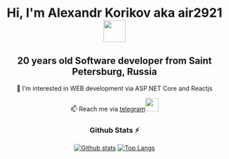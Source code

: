 <div align="center">

<h1>Hi, I'm Alexandr Korikov aka air2921 <img src="https://media.giphy.com/media/mGcNjsfWAjY5AEZNw6/giphy.gif" width="50"></h1>

<h2>20 years old Software developer from Saint Petersburg, Russia</h2

👀 I’m interested in WEB development via ASP.NET Core and Reactjs

📫 Reach me via <a href="https://t.me/air2921">telegram</a><img src="https://media.giphy.com/media/v1.Y2lkPTc5MGI3NjExZmVnMWFpYTF3MTBpNnhqMjlia2lrcmVkYThnbGw4NHJ5YmpuYm1vaSZlcD12MV9pbnRlcm5hbF9naWZfYnlfaWQmY3Q9cw/wlR4kWTnwEyY8RwHKM/giphy.gif" width="30"> 


  <h3>Github Stats ⚡</h3>

  <a href="#">![Github stats](https://github-readme-stats.vercel.app/api?username=air2921&theme=blueberry&count_private=true&hide_border=true&line_height=20)</a>
  <a href="#">![Top Langs](https://github-readme-stats.vercel.app/api/top-langs/?username=air2921&layout=compact&theme=blueberry&count_private=true&hide_border=true)</a>

</div>
